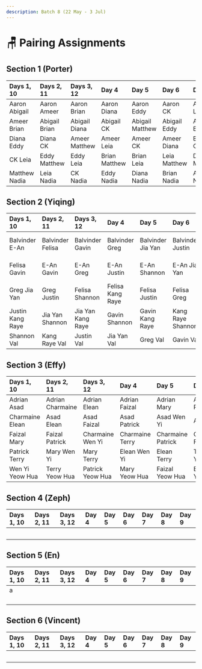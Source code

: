 ```yaml
---
description: Batch 8 (22 May - 3 Jul)
---
```


# 🪑 Pairing Assignments

## Section 1 \(Porter\)

| Days 1, 10 | Days 2, 11 | Days 3, 12 | Day 4 | Day 5 | Day 6 | Day 7 | Day 8 | Day 9 |
| :--- | :--- | :--- | :--- | :--- | :--- | :--- | :--- | :--- |
| Aaron Abigail | Aaron Ameer | Aaron Brian | Aaron Diana | Aaron Eddy | Aaron CK | Aaron Leia | Aaron Matthew | Abigail Ameer |
| Ameer Brian | Abigail Brian | Abigail Diana | Abigail CK | Abigail Matthew | Abigail Eddy | Ameer Eddy | Abigail Leia | Brian Eddy |
| Diana Eddy | Diana CK | Ameer Matthew | Ameer Leia | Ameer CK | Ameer Diana | Brian CK | Brian Diana | Diana Leia |
| CK Leia | Eddy Matthew | Eddy Leia | Brian Matthew | Brian Leia | Leia Matthew | Diana Matthew | Eddy CK | CK Matthew |
| Matthew Nadia | Leia Nadia | CK Nadia | Eddy Nadia | Diana Nadia | Brian Nadia | Abigail Nadia | Ameer Nadia | Aaron Nadia |

## Section 2 \(Yiqing\)

| Days 1, 10 | Days 2, 11 | Days 3, 12 | Day 4 | Day 5 | Day 6 | Day 7 | Day 8 | Day 9 |
| :--- | :--- | :--- | :--- | :--- | :--- | :--- | :--- | :--- |
| Balvinder E-An | Balvinder Felisa | Balvinder Gavin | Balvinder Greg | Balvinder Jia Yan | Balvinder Justin | Balvinder Kang Raye | Balvinder Shannon | E-An Felisa |
| Felisa Gavin | E-An Gavin | E-An Greg | E-An Justin | E-An Shannon | E-An Jia Yan | Felisa Jia Yan | E-An Kang Raye | Gavin Jia Yan |
| Greg Jia Yan | Greg Justin | Felisa Shannon | Felisa Kang Raye | Felisa Justin | Felisa Greg | Gavin Justin | Gavin Greg | Greg Kang Raye |
| Justin Kang Raye | Jia Yan Shannon | Jia Yan Kang Raye | Gavin Shannon | Gavin Kang Raye | Kang Raye Shannon | Greg Shannon | Jia Yan Justin | Justin Shannon |
| Shannon Val | Kang Raye Val | Justin Val | Jia Yan Val | Greg Val | Gavin Val | E-An Val | Felisa Val | Balvinder Val |

## Section 3 \(Effy\)

| Days 1, 10 | Days 2, 11 | Days 3, 12 | Day 4 | Day 5 | Day 6 | Day 7 | Day 8 | Day 9 |
| :--- | :--- | :--- | :--- | :--- | :--- | :--- | :--- | :--- |
| Adrian Asad | Adrian Charmaine | Adrian Elean | Adrian Faizal | Adrian Mary | Adrian Patrick | Adrian Terry | Adrian Wen Yi | Asad Charmaine |
| Charmaine Elean | Asad Elean | Asad Faizal | Asad Patrick | Asad Wen Yi | Asad Mary | Charmaine Mary | Asad Terry | Elean Mary |
| Faizal Mary | Faizal Patrick | Charmaine Wen Yi | Charmaine Terry | Charmaine Patrick | Charmaine Faizal | Elean Patrick | Elean Faizal | Faizal Terry |
| Patrick Terry | Mary Wen Yi | Mary Terry | Elean Wen Yi | Elean Terry | Terry Wen Yi | Faizal Wen Yi | Mary Patrick | Patrick Wen Yi |
| Wen Yi Yeow Hua | Terry Yeow Hua | Patrick Yeow Hua | Mary Yeow Hua | Faizal Yeow Hua | Elean Yeow Hua | Asad Yeow Hua | Charmaine Yeow Hua | Adrian Yeow Hua |

## Section 4 \(Zeph\)

| Days 1, 10 | Days 2, 11 | Days 3, 12 | Day 4 | Day 5 | Day 6 | Day 7 | Day 8 | Day 9 |
| :--- | :--- | :--- | :--- | :--- | :--- | :--- | :--- | :--- |
|  |  |  |  |  |  |  |  |  |
|  |  |  |  |  |  |  |  |  |
|  |  |  |  |  |  |  |  |  |
|  |  |  |  |  |  |  |  |  |
|  |  |  |  |  |  |  |  |  |

## Section 5 \(En\)

| Days 1, 10 | Days 2, 11 | Days 3, 12 | Day 4 | Day 5 | Day 6 | Day 7 | Day 8 | Day 9 |
| :--- | :--- | :--- | :--- | :--- | :--- | :--- | :--- | :--- |
| a |  |  |  |  |  |  |  |  |
|  |  |  |  |  |  |  |  |  |
|  |  |  |  |  |  |  |  |  |
|  |  |  |  |  |  |  |  |  |
|  |  |  |  |  |  |  |  |  |

## Section 6 \(Vincent\)

| Days 1, 10 | Days 2, 11 | Days 3, 12 | Day 4 | Day 5 | Day 6 | Day 7 | Day 8 | Day 9 |
| :--- | :--- | :--- | :--- | :--- | :--- | :--- | :--- | :--- |
|  |  |  |  |  |  |  |  |  |
|  |  |  |  |  |  |  |  |  |
|  |  |  |  |  |  |  |  |  |
|  |  |  |  |  |  |  |  |  |
|  |  |  |  |  |  |  |  |  |

